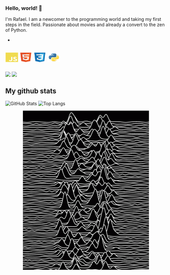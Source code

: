 ### Hello, world! 👋

I'm Rafael. I am a newcomer to the programming world and taking my first steps in the field. 
Passionate about movies and already a convert to the zen of Python.


-

<div style="display: inline_block"><br>
  <img align="center" alt="Rafa-Js" height="30" width="40" src="https://raw.githubusercontent.com/devicons/devicon/master/icons/javascript/javascript-plain.svg">
  <img align="center" alt="Rafa-HTML" height="30" width="40" src="https://raw.githubusercontent.com/devicons/devicon/master/icons/html5/html5-original.svg">
  <img align="center" alt="Rafa-CSS" height="30" width="40" src="https://raw.githubusercontent.com/devicons/devicon/master/icons/css3/css3-original.svg">
  <img align="center" alt="Rafa-Python" height="30" width="40" src="https://raw.githubusercontent.com/devicons/devicon/master/icons/python/python-original.svg">
</div>
  
  ##
 
<div> 
  <a href = "mailto:rafael.ucha@gmail.com"><img src="https://img.shields.io/badge/-Gmail-%23333?style=for-the-badge&logo=gmail&logoColor=white" target="_blank"></a>
  <a href="https://www.linkedin.com/in/rafael-ucha-campos-7b8891160/" target="_blank"><img src="https://img.shields.io/badge/-LinkedIn-%230077B5?style=for-the-badge&logo=linkedin&logoColor=white" target="_blank"></a> 
</div>



## My github stats

![GitHub Stats](https://github-readme-stats.vercel.app/api?username=rafaeluchacampos&show_icons=true&count_private=true&include_all_commits=true&theme=transparent) ![Top Langs](https://github-readme-stats-git-masterrstaa-rickstaa.vercel.app/api/top-langs/?username=rafaeluchacampos&&theme=transparent)

<div align="center">
  <img SRC="4074714d9d8b92f4847302b5701196f8.gif">
</div>
